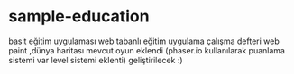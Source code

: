 # sample-education
basit eğitim uygulaması
web tabanlı eğitim uygulama  çalışma defteri 
web paint ,dünya haritası mevcut 
oyun eklendi (phaser.io kullanılarak puanlama sistemi var level sistemi eklenti)
geliştirilecek :)
